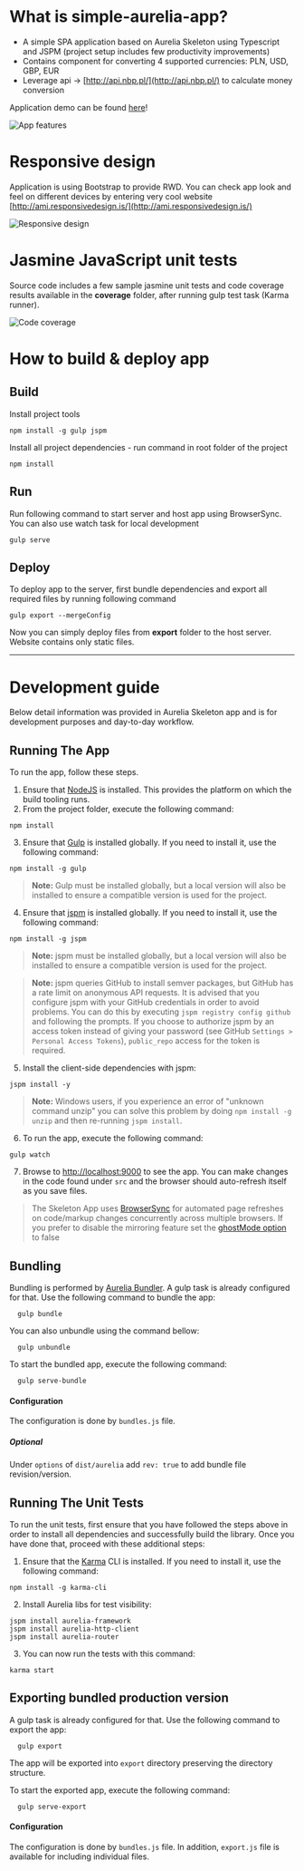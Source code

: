 # What is simple-aurelia-app?

- A simple SPA application based on Aurelia Skeleton using Typescript and JSPM (project setup includes few productivity improvements)
- Contains component for converting 4 supported currencies: PLN, USD, GBP, EUR
- Leverage api -> [http://api.nbp.pl/](http://api.nbp.pl/) to calculate money conversion

Application demo can be found [here](http://webplayground.io/simple-aurelia-app/)!

![App features](./docs/app.gif)

# Responsive design

Application is using Bootstrap to provide RWD. You can check app look and feel on different devices by entering very cool website [http://ami.responsivedesign.is/](http://ami.responsivedesign.is/)

![Responsive design](./docs/responsive-design.png)

# Jasmine JavaScript unit tests

Source code includes a few sample jasmine unit tests and code coverage results available in the **coverage** folder, after running gulp test task (Karma runner).

![Code coverage](./docs/code-coverage.png)

# How to build & deploy app

## Build

Install project tools
```shell
npm install -g gulp jspm
```

Install all project dependencies - run command in root folder of the project 
```shell
npm install
```
## Run

Run following command to start server and host app using BrowserSync. You can also use watch task for local development
```shell
gulp serve
```

## Deploy

To deploy app to the server, first bundle dependencies and export all required files by running following command
```shell
gulp export --mergeConfig
```
Now you can simply deploy files from **export** folder to the host server. Website contains only static files.

---

# Development guide

Below detail information was provided in Aurelia Skeleton app and is for development purposes and day-to-day workflow. 

## Running The App

To run the app, follow these steps.

1. Ensure that [NodeJS](http://nodejs.org/) is installed. This provides the platform on which the build tooling runs.
2. From the project folder, execute the following command:

  ```shell
  npm install
  ```
3. Ensure that [Gulp](http://gulpjs.com/) is installed globally. If you need to install it, use the following command:

  ```shell
  npm install -g gulp
  ```
  > **Note:** Gulp must be installed globally, but a local version will also be installed to ensure a compatible version is used for the project.
4. Ensure that [jspm](http://jspm.io/) is installed globally. If you need to install it, use the following command:

  ```shell
  npm install -g jspm
  ```
  > **Note:** jspm must be installed globally, but a local version will also be installed to ensure a compatible version is used for the project.

  > **Note:** jspm queries GitHub to install semver packages, but GitHub has a rate limit on anonymous API requests. It is advised that you configure jspm with your GitHub credentials in order to avoid problems. You can do this by executing `jspm registry config github` and following the prompts. If you choose to authorize jspm by an access token instead of giving your password (see GitHub `Settings > Personal Access Tokens`), `public_repo` access for the token is required.
5. Install the client-side dependencies with jspm:

  ```shell
  jspm install -y
  ```
  >**Note:** Windows users, if you experience an error of "unknown command unzip" you can solve this problem by doing `npm install -g unzip` and then re-running `jspm install`.
6. To run the app, execute the following command:

  ```shell
  gulp watch
  ```
7. Browse to [http://localhost:9000](http://localhost:9000) to see the app. You can make changes in the code found under `src` and the browser should auto-refresh itself as you save files.

> The Skeleton App uses [BrowserSync](http://www.browsersync.io/) for automated page refreshes on code/markup changes concurrently across multiple browsers. If you prefer to disable the mirroring feature set the [ghostMode option](http://www.browsersync.io/docs/options/#option-ghostMode) to false

## Bundling
Bundling is performed by [Aurelia Bundler](http://github.com/aurelia/bundler). A gulp task is already configured for that. Use the following command to bundle the app:

  ```shell
    gulp bundle
  ```

You can also unbundle using the command bellow:

  ```shell
    gulp unbundle
  ```

To start the bundled app, execute the following command:

  ```shell
    gulp serve-bundle
  ```
#### Configuration
The configuration is done by ```bundles.js``` file.
##### Optional
Under ```options``` of ```dist/aurelia``` add ```rev: true``` to add bundle file revision/version.

## Running The Unit Tests

To run the unit tests, first ensure that you have followed the steps above in order to install all dependencies and successfully build the library. Once you have done that, proceed with these additional steps:

1. Ensure that the [Karma](http://karma-runner.github.io/) CLI is installed. If you need to install it, use the following command:

  ```shell
  npm install -g karma-cli
  ```
2. Install Aurelia libs for test visibility:

```shell
jspm install aurelia-framework
jspm install aurelia-http-client
jspm install aurelia-router
```
3. You can now run the tests with this command:

  ```shell
  karma start
  ```

## Exporting bundled production version
A gulp task is already configured for that. Use the following command to export the app:

  ```shell
    gulp export
  ```
The app will be exported into ```export``` directory preserving the directory structure.

To start the exported app, execute the following command:

  ```shell
    gulp serve-export
  ```

#### Configuration
The configuration is done by ```bundles.js``` file.
In addition, ```export.js``` file is available for including individual files.
